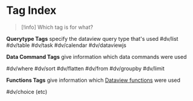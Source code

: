 # Tag Index 

> [!info] Which tag is for what?


**Querytype Tags** specify the dataview query type that's used
#dv/list 
#dv/table 
#dv/task
#dv/calendar
#dv/dataviewjs

**Data Command Tags** give information which data commands were used

#dv/where
#dv/sort
#dv/flatten
#dv/from
#dv/groupby 
#dv/limit

**Functions Tags** give information which [Dataview functions](https://blacksmithgu.github.io/obsidian-dataview/query/functions) were used

#dv/choice 
(etc)

